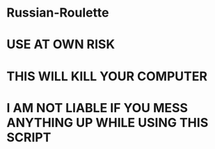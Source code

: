 # Russian-Roulette
# USE AT OWN RISK
# THIS WILL KILL YOUR COMPUTER
# I AM NOT LIABLE IF YOU MESS ANYTHING UP WHILE USING THIS SCRIPT
